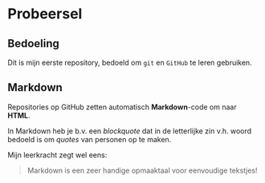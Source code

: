 # Probeersel

## Bedoeling
Dit is mijn eerste repository, bedoeld om `git` en `GitHub` te leren gebruiken.

## Markdown 
Repositories op GitHub zetten automatisch **Markdown**-code om naar **HTML**. 
 
In Markdown heb je b.v. een *blockquote* dat in de letterlijke zin v.h. woord bedoeld is om *quotes* van personen op te maken. 
 
Mijn leerkracht zegt wel eens: 
> Markdown is een zeer handige opmaaktaal voor eenvoudige tekstjes!
